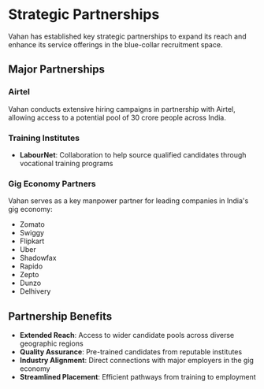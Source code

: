 # Strategic Partnerships

Vahan has established key strategic partnerships to expand its reach and enhance its service offerings in the blue-collar recruitment space.

## Major Partnerships

### Airtel
Vahan conducts extensive hiring campaigns in partnership with Airtel, allowing access to a potential pool of 30 crore people across India.

### Training Institutes
- **LabourNet**: Collaboration to help source qualified candidates through vocational training programs

### Gig Economy Partners
Vahan serves as a key manpower partner for leading companies in India's gig economy:
- Zomato
- Swiggy
- Flipkart
- Uber
- Shadowfax
- Rapido
- Zepto
- Dunzo
- Delhivery

## Partnership Benefits

- **Extended Reach**: Access to wider candidate pools across diverse geographic regions
- **Quality Assurance**: Pre-trained candidates from reputable institutes
- **Industry Alignment**: Direct connections with major employers in the gig economy
- **Streamlined Placement**: Efficient pathways from training to employment
